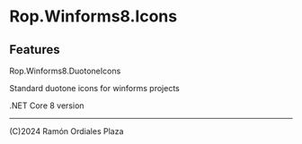 ﻿# Rop.Winforms8.Icons

Features
--------

Rop.Winforms8.DuotoneIcons

Standard duotone icons for winforms projects

.NET Core 8 version

 ------
 (C)2024 Ramón Ordiales Plaza
